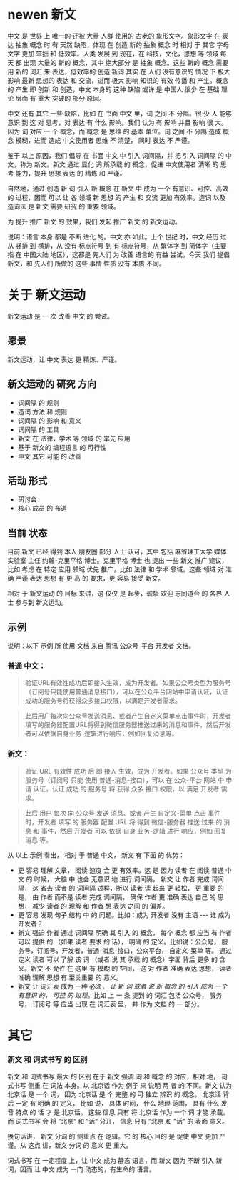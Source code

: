 newen 新文
==========

中文 是 世界 上 唯一的 还被 大量 人群 使用的 古老的 象形文字。象形文字 在 表达 抽象 概念 时 有 天然 缺陷，体现 在 创造 新的 抽象 概念 时 相对 于 其它 字母文字 更加 笨拙 和 低效率。人类 发展 到 现在，在 科技，文化，思想 等 领域 每天 都 出现 大量的 新的 概念，其中 绝大部分 是 抽象 概念。这些 新的 概念 需要 用 新的 词汇 来 表达，低效率的 创造 新词 其实 在 人们 没有意识的 情况 下 极大 影响 最新 思想的 表达 和 交流，进而 极大 影响 知识的 有效 传播 和 产生。概念的 产生 即 创新 和 创造，中文 本身的 这种 缺陷 或许 是 中国人 很少 在 基础 理论 层面 有 重大 突破的 部分 原因。

中文 还有 其它 一些 缺陷，比如 在 书面 中文 里，词 之间 不 分隔。很 少 人 能够 意识 到 这 对 思考，对 表达 有 什么 影响。我们 认为 有 影响 并且 影响 很 大。  因为 词 对应 一 个 概念，而 概念 是 思维 的 基本 单位。词 之间 不 分隔 造成 概念 模糊，进而 造成 中文使用者 思维 不 清楚， 同时 表达 不 严谨。

鉴于 以上 原因，我们 倡导 在 书面 中文 中 引入 词间隔，并 把 引入 词间隔 的 中文，称为 新文。新文 通过 显化 词 所承载 的 概念，促进 中文使用者 清晰 的 思考 能力，提升 思想 表达 的 精炼 和 严谨。 

自然地，通过 创造 新 词 引入 新 概念 在 新文 中 成为 一个 有意识、可控、高效 的 过程，因而 可以 让 各 领域 新 思想 的 产生 和 交流 更加 有效率。造词 以及 造词法 是 新文 需要 研究 的 重要 领域。

为 提升 推广 新文 的 效果，我们 发起 推广 新文 的 新文运动。

说明：语言 本身 都是 不断 进化 的。中文 亦 如此。上个 世纪 时，中文 经历 过 从 竖排 到 横排，从 没有 标点符号 到 有 标点符号，从 繁体字 到 简体字（主要 指 在 中国大陆 地区），这都是 先人们 为 改善 语言的 有益 尝试。今天 我们 提倡 新文，和 先人们 所做的 这些 事情 性质 没有 本质 不同。

关于 新文运动
=============

新文运动 是 一 次 改善 中文 的 尝试。 

愿景
----
新文运动，让 中文 表达 更 精炼、严谨。

新文运动的 研究 方向
-----------------
- 词间隔 的 规则
- 造词 方法 和 规则
- 词间隔 的 影响 和 意义
- 词间隔 的 工具
- 新文 在 法律，学术 等 领域 的 率先 应用
- 基于 新文的 编程语言 的 可行性
- 中文 其它 可能 的 改善

活动 形式
--------
- 研讨会
- 核心 成员 的 布道


当前 状态
-------
目前 新文 已经 得到 本人 朋友圈 部分 人士 认可，其中 包括 麻省理工大学 媒体实验室 主任 约翰-克里平格 博士。克里平格 博士 也 提出 一些 新文 推广 建议，比如 考虑 在 特定 应用 领域 优先 推广，比如 法律 和 学术 领域。这些 领域 对 准确 严谨 表达 思想 有 更 高 的 要求，更 容易 接受 新文。

相对 于 新文运动 的 目标 来讲，这 仅仅 是 起步，诚挚 欢迎 志同道合 的 各界 人士 参与到 新文运动。


示例
---

说明：以下 示例 所 使用 文档 来自 腾讯 公众号-平台 开发者 文档。

### 普通 中文：
> 验证URL有效性成功后即接入生效，成为开发者。如果公众号类型为服务号（订阅号只能使用普通消息接口），可以在公众平台网站中申请认证，认证成功的服务号将获得众多接口权限，以满足开发者需求。

> 此后用户每次向公众号发送消息、或者产生自定义菜单点击事件时，开发者填写的服务器配置URL将得到微信服务器推送过来的消息和事件，然后开发者可以依据自身业务-逻辑进行响应，例如回复消息等。

### 新文：
> 验证 URL 有效性 成功 后 即 接入 生效，成为 开发者。如果 公众号 类型 为 服务号（订阅号 只能 使用 普通-消息-接口），可以 在 公众-平台 网站 中 申请 认证，认证 成功 的 服务号 将 获得 众多 接口 权限，以 满足 开发者 需求。

> 此后 用户 每次 向 公众号 发送 消息、或者 产生 自定义-菜单 点击 事件 时，开发者 填写 的 服务器 配置 URL 将 得到 微信-服务器 推送 过来 的 消息 和 事件，然后 开发者 可以 依据 自身 业务-逻辑 进行 响应，例如 回复 消息 等。

从 以上 示例 看出， 相对 于 普通 中文， 新文 有 下面 的 优势：
- 更 容易 理解 文章， 阅读 速度 会 更 有效率。这 是 因为 读者 在 阅读 普通 中文 的 时候， 大脑 中 也会 无意识 地 进行 词间隔， 新文  让 作者 完成 词间隔， 这 省去 读者 的 词间隔 过程，所以 读者 读 起来 更 轻松， 更 重要 的 是， 由 作者 而不是 读者 完成 词间隔， 确保 作者 更 准确 表达 自己 的 思想， 减少 读者 的 理解 和 作者 想 表达 之间 的 偏差。
- 更 容易 发现 句子 结构 中 的 问题。比如：成为 开发者 没有 主语 --- 谁 成为 开发者？
- 新文 强迫 作者 通过 词间隔 明确 其 引入 的 概念， 每个 概念 都 应当 有 作者 可以 提供 的 （如果 读者 要求 的 话）， 明确 的 定义。比如说：公众号， 服务号，订阅号，开发者，普通-消息-接口，公众平台， 自定义-菜单 等。 通过 定义 读者 可以 了解 该 词 （或者 说 其 承载 的 概念）字面 背后 更多 的 含义。新文 不 允许 在 这里 有 模糊 的 空间， 这 对 作者 准确 表达 思想， 读者 准确 理解 思想 有 至关重要 的 意义。
- 新文 让 词汇表 成为 一种 必须， *让 新 词 或者 说 新 概念 的 引入 成为 一个 有意识 的， 可控 的 过程*。比如 上 一 条 提到 的 词汇 包括 公众号， 服务号， 订阅号 等 应当 出现 在 词汇表 里， 并 作为 文档 的 一 部分。

其它
====

### 新文 和 词式书写 的 区别
新文 和 词式书写 最大 的 区别 在于 新文 强调 词 和 概念 的 对应，相对 地， 词式书写 侧重 在 词法 本身。以 北京话 作为 例子 来 说明 两 者 的 不同。新文 认为 北京话 是 一个 词， 因为 北京话 是 个 完整 的 可 独立 辨识 的 概念。 北京话 背后 一定 有 明确 的 定义， 比如 说， 具体 时间， 什么 地理 范围， 具有 什么 发音 特点 的 话 才 是 北京话。 这些 信息 只有 将 北京话 作为 一个 词 才能 承载。 而 词式书写 会 将 ”北京“ 和 ”话“ 分开， 信息 只有 ”北京 和 "话" 的 表面 意义。

换句话讲， 新文 分词 的 侧重点 在 逻辑。它 的 核心 目的 是 促使 中文 更加 严谨。从 这点 讲，新文 分词 的 意义 更 重大。

词式书写 在 一定程度 上，让 中文 成为 静态 语言，而 新文 因为 不断 引入 新词，因而 让 中文 成为 一门 动态的，有生命的 语言。




